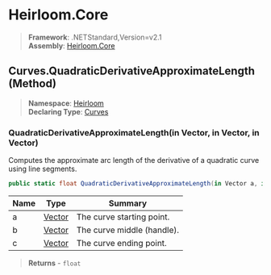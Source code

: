 # Heirloom.Core

> **Framework**: .NETStandard,Version=v2.1  
> **Assembly**: [Heirloom.Core][0]

## Curves.QuadraticDerivativeApproximateLength (Method)

> **Namespace**: [Heirloom][0]  
> **Declaring Type**: [Curves][1]

### QuadraticDerivativeApproximateLength(in Vector, in Vector, in Vector)

Computes the approximate arc length of the derivative of a quadratic curve using line segments.

```cs
public static float QuadraticDerivativeApproximateLength(in Vector a, in Vector b, in Vector c)
```

| Name | Type        | Summary                    |
|------|-------------|----------------------------|
| a    | [Vector][2] | The curve starting point.  |
| b    | [Vector][2] | The curve middle (handle). |
| c    | [Vector][2] | The curve ending point.    |

> **Returns** - `float`

[0]: ../../../Heirloom.Core.md
[1]: ../Curves.md
[2]: ../Vector.md
